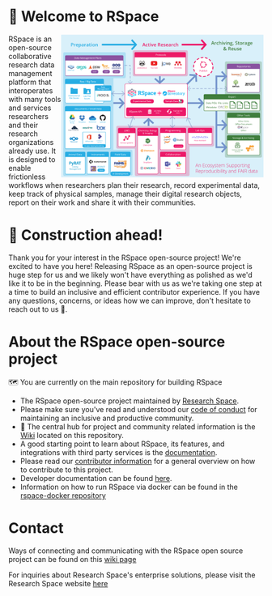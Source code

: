 # 👋 Welcome to RSpace 
<picture>
 <img alt="Map of how the RSpace platform creates an ecosystem of digital tools to support workflows for preparing, conducting and reporting on research." src="https://github.com/rspace-os/rspace-marketing-resources/blob/2921f20007717ba0122ae293b30f17858c49c31c/main_graphic.png" width = 400 align = right>
</picture>
RSpace is an open-source collaborative research data management platform that interoperates with many tools and services researchers and their research organizations already use. It is designed to enable frictionless workflows when researchers plan their research, record experimental data, keep track of physical samples, manage their digital research objects, report on their work and share it with their communities. 

<br clear="right"/>

# 🚧 Construction ahead!
Thank you for your interest in the RSpace open-source project! We're excited to have you here!
Releasing RSpace as an open-source project is huge step for us and we likely won't have everything as polished as we'd like it to be in the beginning. Please bear with us as we're taking one step at a time to build an inclusive and efficient contributor experience. If you have any questions, concerns, or ideas how we can improve, don't hesitate to reach out to us 🙏.

# About the RSpace open-source project
🗺️ You are currently on the main repository for building RSpace
- The RSpace open-source project maintained by [Research Space](https://www.researchspace.com).
- Please make sure you've read and understood our [code of conduct](https://github.com/rspace-os/.github/blob/1be658989ec362844d1f8b2ef590f28bbc989a1e/CODE_OF_CONDUCT.md) for maintaining an inclusive and productive community.
- 🚧 The central hub for project and community related information is the [Wiki](https://github.com/rspace-os/rspace-web/wiki/👋-Welcome-to-RSpace) located on this repository. 
- A good starting point to learn about RSpace, its features, and integrations with third party services is the [documentation](https://documentation.researchspace.com/).
- Please read our [contributor information](https://github.com/rspace-os/.github/blob/1be658989ec362844d1f8b2ef590f28bbc989a1e/CONTRIBUTING.md) for a general overview on how to contribute to this project.
- Developer documentation can be found [here](DevDocs/DeveloperNotes/GettingStarted/GettingStarted.md).
- Information on how to run RSpace via docker can be found in the [rspace-docker repository](https://github.com/rspace-os/rspace-docker)

# Contact
Ways of connecting and communicating with the RSpace open source project can be found on this [wiki page](https://github.com/rspace-os/rspace-web/wiki/Contact)  

For inquiries about Research Space's enterprise solutions, please visit the Research Space website [here](https://www.researchspace.com/pricing)
